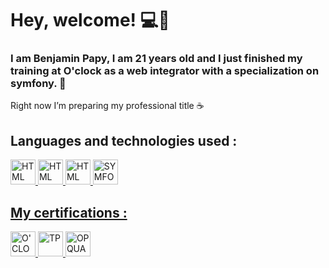 # Hey, welcome! :computer::wave: 

### I am Benjamin Papy, I am 21 years old and I just finished my training at O'clock as a web integrator with a specialization on symfony. 🐘

Right now I’m preparing my professional title :coffee:

## Languages and technologies used :
<p><a href="https://developer.mozilla.org/fr/docs/Web/HTML" >
    <img height="40px" width="40px"alt="HTML" src="https://cdn.pixabay.com/photo/2017/08/05/11/16/logo-2582748_1280.png" height="50px"
  </a>
<a href="https://developer.mozilla.org/fr/docs/Web/CSS" >
    <img height="40px" width="40px"alt="HTML" src="https://cdn.pixabay.com/photo/2017/08/05/11/16/logo-2582747_960_720.png" height="50px"
  </a>
<a href="https://www.php.net/manual/fr/intro-whatis.php" >
    <img height="40px" width="40px"alt="HTML" src="https://cdn.imgbin.com/12/2/24/imgbin-php-java-initiation-iy1tsmB5Am9syCfs69ixFA5R4.jpg" height="50px"
  </a>
<a href="https://symfony.com/" >
    <img height="40px" width="40px"alt="SYMFONY" src="https://seeklogo.com/images/S/symfony-logo-AA34C8FC16-seeklogo.com.png" height="50px"
  </a>
 </p>
  
## My certifications :


<p>
  <a href="https://oclock.io/formations/developpeur-web" >
    <img height="40px" width="40px"alt="O'CLOCK" src="https://s3-eu-west-1.amazonaws.com/tpd/logos/595cae450000ff0005a600d6/0x0.png"
  </a>
  <a href="https://www.opquast.com/" >
    <img height="40px" width="40px"alt="TP" src="https://encrypted-tbn0.gstatic.com/images?q=tbn:ANd9GcSq7slYH074nOoxOqbJfdgQFo7bgecKuneEBbfZLUhPMNxUOrw5_eW-q-jDxzAerNfl4WA&usqp=CAU"
  </a>
  <a href="https://www.francecompetences.fr/recherche/rncp/31114/" >
    <img height="40px" width="40px"alt="OPQUAST" src="https://static.data.gouv.fr/avatars/c1/4ae4f0ae27471684be669c5dce161a-500.png"
  </a>
</p>
